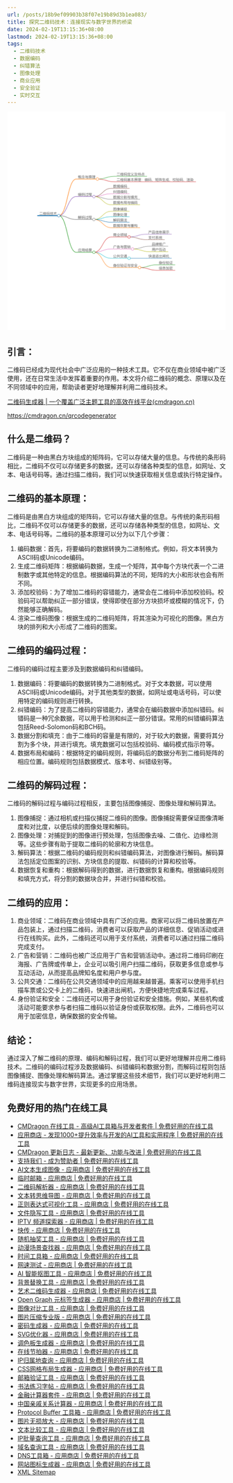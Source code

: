 ```yaml
---
url: /posts/18b9ef09903b38f07e19b89d3b1ea083/
title: 探究二维码技术：连接现实与数字世界的桥梁
date: 2024-02-19T13:15:36+08:00
lastmod: 2024-02-19T13:15:36+08:00
tags:
  - 二维码技术
  - 数据编码
  - 纠错算法
  - 图像处理
  - 商业应用
  - 安全验证
  - 实时交互
---
```



<img src="/images/2024_02_19 13_14_35.png" title="2024_02_19 13_14_35.png" alt="2024_02_19 13_14_35.png"/>

## 引言： 

二维码已经成为现代社会中广泛应用的一种技术工具。它不仅在商业领域中被广泛使用，还在日常生活中发挥着重要的作用。本文将介绍二维码的概念、原理以及在不同领域中的应用，帮助读者更好地理解并利用二维码技术。

[二维码生成器 | 一个覆盖广泛主题工具的高效在线平台(cmdragon.cn)](https://cmdragon.cn/qrcodegenerator)

https://cmdragon.cn/qrcodegenerator


## 什么是二维码？ 

二维码是一种由黑白方块组成的矩阵码，它可以存储大量的信息。与传统的条形码相比，二维码不仅可以存储更多的数据，还可以存储各种类型的信息，如网址、文本、电话号码等。通过扫描二维码，我们可以快速获取相关信息或执行特定操作。

## 二维码的基本原理：
二维码是由黑白方块组成的矩阵码，它可以存储大量的信息。与传统的条形码相比，二维码不仅可以存储更多的数据，还可以存储各种类型的信息，如网址、文本、电话号码等。二维码的基本原理可以分为以下几个步骤：

1.  编码数据：首先，将要编码的数据转换为二进制格式。例如，将文本转换为ASCII码或Unicode编码。
1.  生成二维码矩阵：根据编码数据，生成一个矩阵，其中每个方块代表一个二进制数字或其他特定的信息。根据编码算法的不同，矩阵的大小和形状也会有所不同。
1.  添加校验码：为了增加二维码的容错能力，通常会在二维码中添加校验码。校验码可以帮助纠正一部分错误，使得即使在部分方块损坏或模糊的情况下，仍然能够正确解码。
1.  渲染二维码图像：根据生成的二维码矩阵，将其渲染为可视化的图像。黑白方块的排列和大小形成了二维码的图案。

## 二维码的编码过程： 
二维码的编码过程主要涉及到数据编码和纠错编码。

1.  数据编码：将要编码的数据转换为二进制格式。对于文本数据，可以使用ASCII码或Unicode编码。对于其他类型的数据，如网址或电话号码，可以使用特定的编码规则进行转换。
1.  纠错编码：为了提高二维码的容错能力，通常会在编码数据中添加纠错码。纠错码是一种冗余数据，可以用于检测和纠正一部分错误。常用的纠错编码算法包括Reed-Solomon码和BCH码。
1.  数据分割和填充：由于二维码的容量是有限的，对于较大的数据，需要将其分割为多个块，并进行填充。填充数据可以包括校验码、编码模式指示符等。
1.  数据布局和编码：根据特定的编码规则，将编码后的数据分布到二维码矩阵的相应位置。编码规则包括数据模式、版本号、纠错级别等。

## 二维码的解码过程： 
二维码的解码过程与编码过程相反，主要包括图像捕捉、图像处理和解码算法。

1.  图像捕捉：通过相机或扫描仪捕捉二维码的图像。图像捕捉需要保证图像清晰度和对比度，以便后续的图像处理和解码。
1.  图像处理：对捕捉到的图像进行预处理，包括图像去噪、二值化、边缘检测等。这些步骤有助于提取二维码的轮廓和方块信息。
1.  解码算法：根据二维码的编码规则和纠错编码算法，对图像进行解码。解码算法包括定位图案的识别、方块信息的提取、纠错码的计算和校验等。
1.  数据恢复和重构：根据解码得到的数据，进行数据恢复和重构。根据编码规则和填充方式，将分割的数据块合并，并进行纠错和校验。

## 二维码的应用：

1.  商业领域：二维码在商业领域中具有广泛的应用。商家可以将二维码放置在产品包装上，通过扫描二维码，消费者可以获取产品的详细信息、促销活动或进行在线购买。此外，二维码还可以用于支付系统，消费者可以通过扫描二维码完成支付。
1.  广告和营销：二维码也被广泛应用于广告和营销活动中。通过将二维码印刷在海报、广告牌或传单上，企业可以吸引用户扫描二维码，获取更多信息或参与互动活动，从而提高品牌知名度和用户参与度。
1.  公共交通：二维码在公共交通领域中的应用越来越普遍。乘客可以使用手机扫描车票或公交卡上的二维码，快速进出闸机，方便快捷地完成乘车过程。
1.  身份验证和安全：二维码还可以用于身份验证和安全措施。例如，某些机构或活动可能要求参与者扫描二维码以验证身份或获取权限。此外，二维码也可以用于加密信息，确保数据的安全传输。

## 结论： 
通过深入了解二维码的原理、编码和解码过程，我们可以更好地理解并应用二维码技术。二维码的编码过程涉及数据编码、纠错编码和数据分割，而解码过程则包括图像捕捉、图像处理和解码算法。通过掌握这些技术细节，我们可以更好地利用二维码连接现实与数字世界，实现更多的应用场景。

## 免费好用的热门在线工具

- [CMDragon 在线工具 - 高级AI工具箱与开发者套件 | 免费好用的在线工具](https://tools.cmdragon.cn/zh)
- [应用商店 - 发现1000+提升效率与开发的AI工具和实用程序 | 免费好用的在线工具](https://tools.cmdragon.cn/zh/apps?category=trending)
- [CMDragon 更新日志 - 最新更新、功能与改进 | 免费好用的在线工具](https://tools.cmdragon.cn/zh/changelog)
- [支持我们 - 成为赞助者 | 免费好用的在线工具](https://tools.cmdragon.cn/zh/sponsor)
- [AI文本生成图像 - 应用商店 | 免费好用的在线工具](https://tools.cmdragon.cn/zh/apps/text-to-image-ai)
- [临时邮箱 - 应用商店 | 免费好用的在线工具](https://tools.cmdragon.cn/zh/apps/temp-email)
- [二维码解析器 - 应用商店 | 免费好用的在线工具](https://tools.cmdragon.cn/zh/apps/qrcode-parser)
- [文本转思维导图 - 应用商店 | 免费好用的在线工具](https://tools.cmdragon.cn/zh/apps/text-to-mindmap)
- [正则表达式可视化工具 - 应用商店 | 免费好用的在线工具](https://tools.cmdragon.cn/zh/apps/regex-visualizer)
- [文件隐写工具 - 应用商店 | 免费好用的在线工具](https://tools.cmdragon.cn/zh/apps/steganography-tool)
- [IPTV 频道探索器 - 应用商店 | 免费好用的在线工具](https://tools.cmdragon.cn/zh/apps/iptv-explorer)
- [快传 - 应用商店 | 免费好用的在线工具](https://tools.cmdragon.cn/zh/apps/snapdrop)
- [随机抽奖工具 - 应用商店 | 免费好用的在线工具](https://tools.cmdragon.cn/zh/apps/lucky-draw)
- [动漫场景查找器 - 应用商店 | 免费好用的在线工具](https://tools.cmdragon.cn/zh/apps/anime-scene-finder)
- [时间工具箱 - 应用商店 | 免费好用的在线工具](https://tools.cmdragon.cn/zh/apps/time-toolkit)
- [网速测试 - 应用商店 | 免费好用的在线工具](https://tools.cmdragon.cn/zh/apps/speed-test)
- [AI 智能抠图工具 - 应用商店 | 免费好用的在线工具](https://tools.cmdragon.cn/zh/apps/background-remover)
- [背景替换工具 - 应用商店 | 免费好用的在线工具](https://tools.cmdragon.cn/zh/apps/background-replacer)
- [艺术二维码生成器 - 应用商店 | 免费好用的在线工具](https://tools.cmdragon.cn/zh/apps/artistic-qrcode)
- [Open Graph 元标签生成器 - 应用商店 | 免费好用的在线工具](https://tools.cmdragon.cn/zh/apps/open-graph-generator)
- [图像对比工具 - 应用商店 | 免费好用的在线工具](https://tools.cmdragon.cn/zh/apps/image-comparison)
- [图片压缩专业版 - 应用商店 | 免费好用的在线工具](https://tools.cmdragon.cn/zh/apps/image-compressor)
- [密码生成器 - 应用商店 | 免费好用的在线工具](https://tools.cmdragon.cn/zh/apps/password-generator)
- [SVG优化器 - 应用商店 | 免费好用的在线工具](https://tools.cmdragon.cn/zh/apps/svg-optimizer)
- [调色板生成器 - 应用商店 | 免费好用的在线工具](https://tools.cmdragon.cn/zh/apps/color-palette)
- [在线节拍器 - 应用商店 | 免费好用的在线工具](https://tools.cmdragon.cn/zh/apps/online-metronome)
- [IP归属地查询 - 应用商店 | 免费好用的在线工具](https://tools.cmdragon.cn/zh/apps/ip-geolocation)
- [CSS网格布局生成器 - 应用商店 | 免费好用的在线工具](https://tools.cmdragon.cn/zh/apps/css-grid-layout)
- [邮箱验证工具 - 应用商店 | 免费好用的在线工具](https://tools.cmdragon.cn/zh/apps/email-validator)
- [书法练习字帖 - 应用商店 | 免费好用的在线工具](https://tools.cmdragon.cn/zh/apps/calligraphy-practice)
- [金融计算器套件 - 应用商店 | 免费好用的在线工具](https://tools.cmdragon.cn/zh/apps/finance-calculator-suite)
- [中国亲戚关系计算器 - 应用商店 | 免费好用的在线工具](https://tools.cmdragon.cn/zh/apps/chinese-kinship-calculator)
- [Protocol Buffer 工具箱 - 应用商店 | 免费好用的在线工具](https://tools.cmdragon.cn/zh/apps/protobuf-toolkit)
- [图片无损放大 - 应用商店 | 免费好用的在线工具](https://tools.cmdragon.cn/zh/apps/image-upscaler)
- [文本比较工具 - 应用商店 | 免费好用的在线工具](https://tools.cmdragon.cn/zh/apps/text-compare)
- [IP批量查询工具 - 应用商店 | 免费好用的在线工具](https://tools.cmdragon.cn/zh/apps/ip-batch-lookup)
- [域名查询工具 - 应用商店 | 免费好用的在线工具](https://tools.cmdragon.cn/zh/apps/domain-finder)
- [DNS工具箱 - 应用商店 | 免费好用的在线工具](https://tools.cmdragon.cn/zh/apps/dns-toolkit)
- [网站图标生成器 - 应用商店 | 免费好用的在线工具](https://tools.cmdragon.cn/zh/apps/favicon-generator)
- [XML Sitemap](https://tools.cmdragon.cn/sitemap_index.xml)
